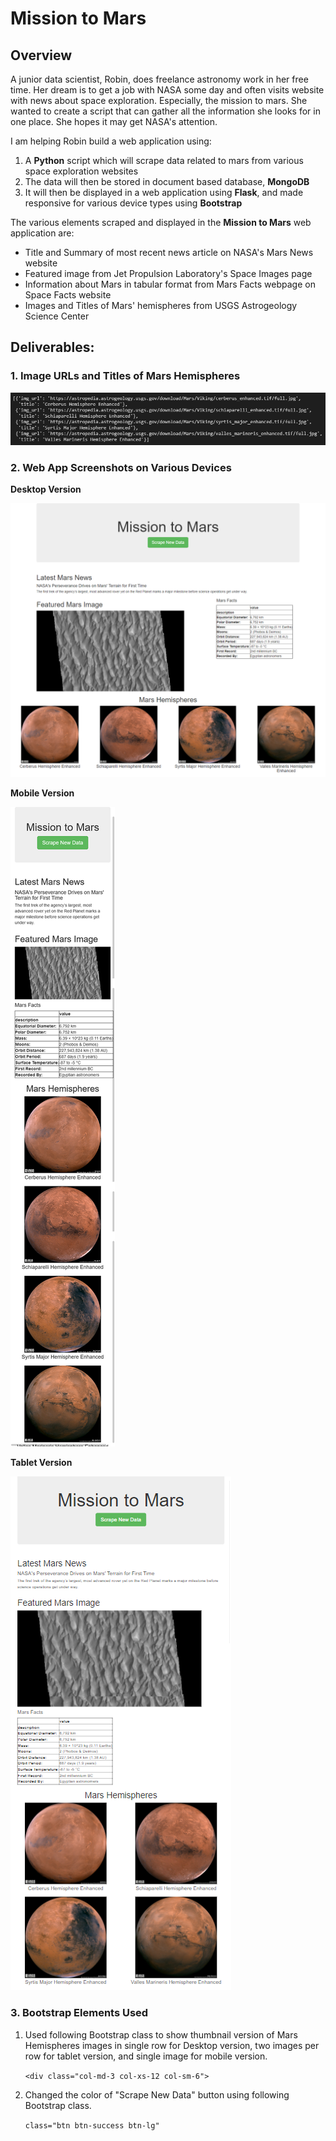 # Mission to Mars

## Overview
A junior data scientist, Robin, does freelance astronomy work in her free time. Her dream is to get a job with NASA some day and often visits website with news about space exploration. Especially, the mission to mars. She wanted to create a script that can gather all the information she looks for in one place. She hopes it may get NASA's attention.

I am helping Robin build a web application using:
1. A **Python** script which will scrape data related to mars from various space exploration websites 
2. The data will then be stored in document based database, **MongoDB** 
3. It will then be displayed in a web application using **Flask**, and made responsive for various device types using **Bootstrap**

The various elements scraped and displayed in the **Mission to Mars** web application are:

* Title and Summary of most recent news article on NASA's Mars News website
* Featured image from Jet Propulsion Laboratory's Space Images page      
* Information about Mars in tabular format from Mars Facts webpage on Space Facts website
* Images and Titles of Mars' hemispheres from USGS Astrogeology Science Center

## Deliverables:

### 1. Image URLs and Titles of Mars Hemispheres
![hemispheres-list](./Images/hemispheres-list.png)

### 2. Web App Screenshots on Various Devices

**Desktop Version**

![mission-to-mars-desktop](./Images/mission-to-mars-desktop.png)


**Mobile Version**

![mission-to-mars-mobile](./Images/mission-to-mars-mobile.png)


**Tablet Version**

![mission-to-mars-tablet](./Images/mission-to-mars-tablet.png)


### 3. Bootstrap Elements Used

1. Used following Bootstrap class to show thumbnail version of Mars Hemispheres images in single row for Desktop version, two images per row for tablet version, and single image for mobile version.

    `<div class="col-md-3 col-xs-12 col-sm-6">`

2. Changed the color of "Scrape New Data" button using following Bootstrap class.

    `class="btn btn-success btn-lg"`
